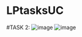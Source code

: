 # LPtasksUC

#TASK 2:
![image](https://github.com/VishwaJarsaniya/LPtasksUC/assets/143692465/debf3975-8a47-4bef-90b2-54088a56b4d2)
![image](https://github.com/VishwaJarsaniya/LPtasksUC/assets/143692465/efe3fdbd-3376-48a9-88d0-60fc1bfb02ac)
